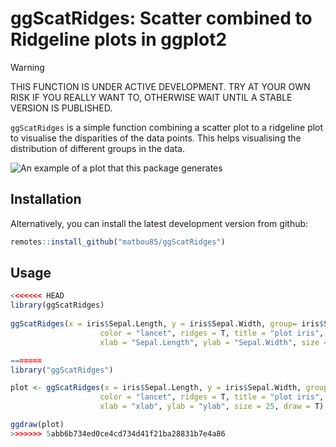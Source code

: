 

# ggScatRidges: Scatter combined to Ridgeline plots in ggplot2

> [!WARNING] 
> THIS FUNCTION IS UNDER ACTIVE DEVELOPMENT. TRY AT YOUR OWN RISK IF YOU REALLY WANT TO, OTHERWISE WAIT UNTIL A STABLE VERSION IS PUBLISHED.


`ggScatRidges` is a simple function combining a scatter plot to a ridgeline plot to visualise the disparities of the data points. This helps visualising the distribution of different groups in the data.

![An example of a plot that this package generates](misc/img/Rplot01.png)

## Installation

<!-- remove this when released to CRAN

Please install the stable release from CRAN:

``` r
install.packages("ggScatRidges")
```

-->


Alternatively, you can install the latest development version from github:

``` r
remotes::install_github("matbou85/ggScatRidges")
```

## Usage

``` r
<<<<<<< HEAD
library(ggScatRidges)
    
ggScatRidges(x = iris$Sepal.Length, y = iris$Sepal.Width, group= iris$Species, 
                    color = "lancet", ridges = T, title = "plot iris",
                    xlab = "Sepal.Length", ylab = "Sepal.Width", size = 25, draw = T) 

=======
library("ggScatRidges")

plot <- ggScatRidges(x = iris$Sepal.Length, y = iris$Sepal.Width, group= iris$Species,
                    color = "lancet", ridges = T, title = "plot iris",
                    xlab = "xlab", ylab = "ylab", size = 25, draw = T)

ggdraw(plot)
>>>>>>> 5abb6b734ed0ce4cd734d41f21ba28831b7e4a86
```
